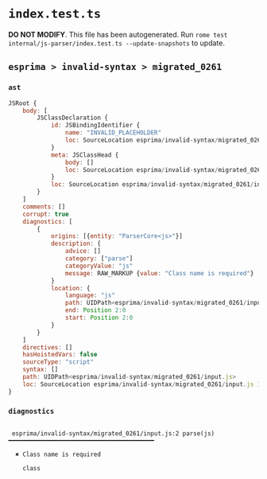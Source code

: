 # `index.test.ts`

**DO NOT MODIFY**. This file has been autogenerated. Run `rome test internal/js-parser/index.test.ts --update-snapshots` to update.

## `esprima > invalid-syntax > migrated_0261`

### `ast`

```javascript
JSRoot {
	body: [
		JSClassDeclaration {
			id: JSBindingIdentifier {
				name: "INVALID_PLACEHOLDER"
				loc: SourceLocation esprima/invalid-syntax/migrated_0261/input.js 2:0-1:5
			}
			meta: JSClassHead {
				body: []
				loc: SourceLocation esprima/invalid-syntax/migrated_0261/input.js 1:0-1:5
			}
			loc: SourceLocation esprima/invalid-syntax/migrated_0261/input.js 1:0-1:5
		}
	]
	comments: []
	corrupt: true
	diagnostics: [
		{
			origins: [{entity: "ParserCore<js>"}]
			description: {
				advice: []
				category: ["parse"]
				categoryValue: "js"
				message: RAW_MARKUP {value: "Class name is required"}
			}
			location: {
				language: "js"
				path: UIDPath<esprima/invalid-syntax/migrated_0261/input.js>
				end: Position 2:0
				start: Position 2:0
			}
		}
	]
	directives: []
	hasHoistedVars: false
	sourceType: "script"
	syntax: []
	path: UIDPath<esprima/invalid-syntax/migrated_0261/input.js>
	loc: SourceLocation esprima/invalid-syntax/migrated_0261/input.js 1:0-2:0
}
```

### `diagnostics`

```

 esprima/invalid-syntax/migrated_0261/input.js:2 parse(js) ━━━━━━━━━━━━━━━━━━━━━━━━━━━━━━━━━━━━━━━━━

  ✖ Class name is required

    class


```

